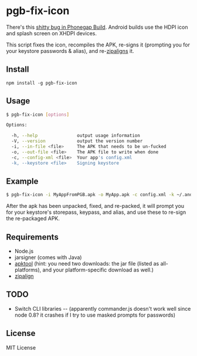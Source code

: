# pgb-fix-icon

There's this [shitty bug in Phonegap Build][bug]. Android builds use the HDPI icon and splash screen on XHDPI devices.

This script fixes the icon, recompiles the APK, re-signs it (prompting you for your keystore passwords & alias), and re-[zipaligns][za] it.

## Install

    npm install -g pgb-fix-icon

## Usage

```bash
$ pgb-fix-icon [options]

Options:

  -h, --help               output usage information
  -V, --version            output the version number
  -i, --in-file <file>     The APK that needs to be un-fucked
  -o, --out-file <file>    The APK file to write when done
  -c, --config-xml <file>  Your app's config.xml
  -k, --keystore <file>    Signing keystore
```

## Example

```bash
$ pgb-fix-icon -i MyAppFromPGB.apk -o MyApp.apk -c config.xml -k ~/.android/MyCompany.keystore
```

After the apk has been unpacked, fixed, and re-packed, it will prompt you for your keystore's storepass, keypass, and alias, and use these to re-sign the re-packaged APK.

## Requirements

* Node.js
* jarsigner (comes with Java)
* [apktool][apktool] (hint: you need two downloads: the jar file (listed as all-platforms), and your platform-specific download as well.)
* [zipalign][za]

## TODO

* Switch CLI libraries -- (apparently commander.js doesn't work well since node 0.8? it crashes if I try to use masked prompts for passwords)

## License

MIT License


[bug]: https://github.com/phonegap/build/issues/9
[za]: http://developer.android.com/tools/help/zipalign.html
[apktool]: https://code.google.com/p/android-apktool/